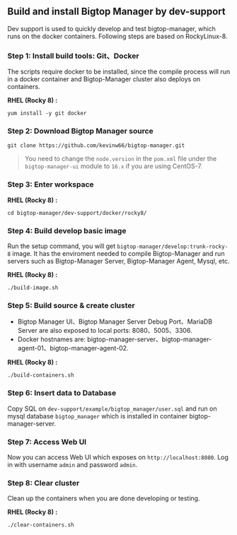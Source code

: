 <!--
  ~ Licensed to the Apache Software Foundation (ASF) under one
  ~ or more contributor license agreements.  See the NOTICE file
  ~ distributed with this work for additional information
  ~ regarding copyright ownership.  The ASF licenses this file
  ~ to you under the Apache License, Version 2.0 (the
  ~ "License"); you may not use this file except in compliance
  ~ with the License.  You may obtain a copy of the License at
  ~
  ~   http://www.apache.org/licenses/LICENSE-2.0
  ~
  ~ Unless required by applicable law or agreed to in writing,
  ~ software distributed under the License is distributed on an
  ~ "AS IS" BASIS, WITHOUT WARRANTIES OR CONDITIONS OF ANY
  ~ KIND, either express or implied.  See the License for the
  ~ specific language governing permissions and limitations
  ~ under the License.
-->

## Build and install Bigtop Manager by dev-support
Dev support is used to quickly develop and test bigtop-manager, which runs on the docker containers.
Following steps are based on RockyLinux-8.

### **Step 1**: Install build tools: Git、Docker
The scripts require docker to be installed, since the compile process will run in a docker container and Bigtop-Manager cluster also deploys on containers.

**RHEL (Rocky 8) :**
```shell
yum install -y git docker
```
### **Step 2**: Download Bigtop Manager source
```shell
git clone https://github.com/kevinw66/bigtop-manager.git
```
> You need to change the `node.version` in the `pom.xml` file under the `bigtop-manager-ui` module to `16.x` if you are using CentOS-7.

### **Step 3**: Enter workspace
**RHEL (Rocky 8) :**
```shell
cd bigtop-manager/dev-support/docker/rocky8/
```
### **Step 4**: Build develop basic image
Run the setup command, you will get `bigtop-manager/develop:trunk-rocky-8` image. It has the enviroment needed to compile Bigtop-Manager and run servers such as Bigtop-Manager Server, Bigtop-Manager Agent, Mysql, etc.

**RHEL (Rocky 8) :**
```shell
./build-image.sh
```
### **Step 5**: Build source & create cluster
* Bigtop Manager UI、Bigtop Manager Server Debug Port、MariaDB Server are also exposed to local ports: 8080、5005、3306.
* Docker hostnames are: bigtop-manager-server、bigtop-manager-agent-01、bigtop-manager-agent-02.

**RHEL (Rocky 8) :**
```shell
./build-containers.sh
```
### **Step 6**: Insert data to Database
Copy SQL on `dev-support/example/bigtop_manager/user.sql` and run on mysql database `bigtop_manager` which is installed in container bigtop-manager-server.
### **Step 7**: Access Web UI
Now you can access Web UI which exposes on `http://localhost:8080`. Log in with username `admin` and password `admin`.
### **Step 8**: Clear cluster
Clean up the containers when you are done developing or testing.

**RHEL (Rocky 8) :**
```shell
./clear-containers.sh
```
